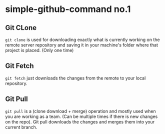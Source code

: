 # simple-github-command no.1

## Git CLone
`git clone` is used for  downloading exactly what is currently working on the remote server repository and saving it in your machine's folder where that project is placed. (Only one time)

## Git Fetch
`git fetch` just downloads the changes from the remote to your local repository.

## Git Pull
`git pull` is a (clone download + merge) operation and mostly used when you are working as a team. (Can be multiple times if there is new changes on the repo). Git pull downloads the changes and merges them into your current branch. 
